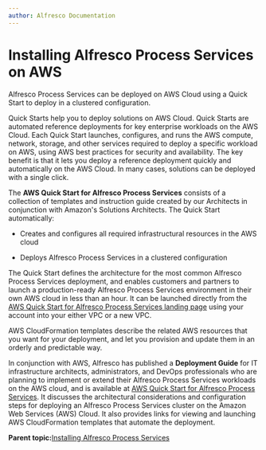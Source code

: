 ```yaml
---
author: Alfresco Documentation
---
```


# Installing Alfresco Process Services on AWS

Alfresco Process Services can be deployed on AWS Cloud using a Quick Start to deploy in a clustered configuration.

Quick Starts help you to deploy solutions on AWS Cloud. Quick Starts are automated reference deployments for key enterprise workloads on the AWS Cloud. Each Quick Start launches, configures, and runs the AWS compute, network, storage, and other services required to deploy a specific workload on AWS, using AWS best practices for security and availability. The key benefit is that it lets you deploy a reference deployment quickly and automatically on the AWS Cloud. In many cases, solutions can be deployed with a single click.

The **AWS Quick Start for Alfresco Process Services** consists of a collection of templates and instruction guide created by our Architects in conjunction with Amazon's Solutions Architects. The Quick Start automatically:

-   Creates and configures all required infrastructural resources in the AWS cloud

-   Deploys Alfresco Process Services in a clustered configuration

The Quick Start defines the architecture for the most common Alfresco Process Services deployment, and enables customers and partners to launch a production-ready Alfresco Process Services environment in their own AWS cloud in less than an hour. It can be launched directly from the [AWS Quick Start for Alfresco Process Services landing page](https://aws.amazon.com/quickstart/architecture/alfresco-process-services/?platform=hootsuite) using your account into your either VPC or a new VPC.

AWS CloudFormation templates describe the related AWS resources that you want for your deployment, and let you provision and update them in an orderly and predictable way.

In conjunction with AWS, Alfresco has published a **Deployment Guide** for IT infrastructure architects, administrators, and DevOps professionals who are planning to implement or extend their Alfresco Process Services workloads on the AWS cloud, and is available at [AWS Quick Start for Alfresco Process Services](https://s3.amazonaws.com/quickstart-reference/alfresco/process/services/latest/doc/alfresco-process-services-on-the-aws-cloud.pdf). It discusses the architectural considerations and configuration steps for deploying an Alfresco Process Services cluster on the Amazon Web Services \(AWS\) Cloud. It also provides links for viewing and launching AWS CloudFormation templates that automate the deployment.

**Parent topic:**[Installing Alfresco Process Services](../topics/installing_process_services.md)

